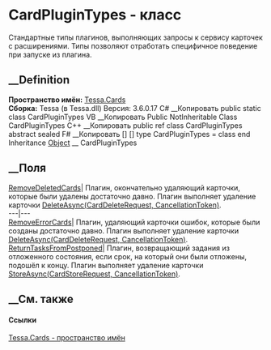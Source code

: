 # CardPluginTypes - класс
Стандартные типы плагинов, выполняющих запросы к сервису карточек с
расширениями. Типы позволяют отработать специфичное поведение при запуске из
плагина.
## __Definition
 **Пространство имён:** [Tessa.Cards](N_Tessa_Cards.htm)  
 **Сборка:** Tessa (в Tessa.dll) Версия: 3.6.0.17
C# __Копировать
     public static class CardPluginTypes
VB __Копировать
     Public NotInheritable Class CardPluginTypes
C++ __Копировать
     public ref class CardPluginTypes abstract sealed
F# __Копировать
     [<AbstractClassAttribute>]
    [<SealedAttribute>]
    type CardPluginTypes = class end
Inheritance
    [Object](https://learn.microsoft.com/dotnet/api/system.object) __ CardPluginTypes
##  __Поля
[RemoveDeletedCards](F_Tessa_Cards_CardPluginTypes_RemoveDeletedCards.htm)|
Плагин, окончательно удаляющий карточки, которые были удалены достаточно
давно. Плагин выполняет удаление карточки [DeleteAsync(CardDeleteRequest,
CancellationToken)](M_Tessa_Cards_ICardRepository_DeleteAsync.htm).  
---|---  
[RemoveErrorCards](F_Tessa_Cards_CardPluginTypes_RemoveErrorCards.htm)|
Плагин, удаляющий карточки ошибок, которые были созданы достаточно давно.
Плагин выполняет удаление карточки [DeleteAsync(CardDeleteRequest,
CancellationToken)](M_Tessa_Cards_ICardRepository_DeleteAsync.htm).  
[ReturnTasksFromPostponed](F_Tessa_Cards_CardPluginTypes_ReturnTasksFromPostponed.htm)|
Плагин, возвращающий задания из отложенного состояния, если срок, на который
они были отложены, подошёл к концу. Плагин выполняет удаление карточки
[StoreAsync(CardStoreRequest,
CancellationToken)](M_Tessa_Cards_ICardRepository_StoreAsync.htm).  
## __См. также
#### Ссылки
[Tessa.Cards - пространство имён](N_Tessa_Cards.htm)
